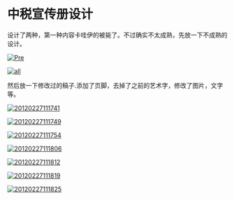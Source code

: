 # 中税宣传册设计

设计了两种，第一种内容卡哇伊的被毙了。不过确实不太成熟，先放一下不成熟的设计。

[![Pre](https://attachment.soulteary.com/2012/02/27/Pre.jpg "Pre")](https://attachment.soulteary.com/2012/02/27/Pre.jpg)

[![all](https://attachment.soulteary.com/2012/02/27/all.jpg "all")](https://attachment.soulteary.com/2012/02/27/all.jpg) 

然后放一下修改过的稿子.添加了页脚，去掉了之前的艺术字，修改了图片，文字等。 

[![20120227111741](https://attachment.soulteary.com/2012/02/27/20120227111741.jpg "20120227111741")](https://attachment.soulteary.com/2012/02/27/20120227111741.jpg) 

[![20120227111749](https://attachment.soulteary.com/2012/02/27/20120227111749.jpg "20120227111749")](https://attachment.soulteary.com/2012/02/27/20120227111749.jpg) 

[![20120227111754](https://attachment.soulteary.com/2012/02/27/20120227111754.jpg "20120227111754")](https://attachment.soulteary.com/2012/02/27/20120227111754.jpg) 

[![20120227111806](https://attachment.soulteary.com/2012/02/27/20120227111806.jpg "20120227111806")](https://attachment.soulteary.com/2012/02/27/20120227111806.jpg) 

[![20120227111812](https://attachment.soulteary.com/2012/02/27/20120227111812.jpg "20120227111812")](https://attachment.soulteary.com/2012/02/27/20120227111812.jpg) 

[![20120227111819](https://attachment.soulteary.com/2012/02/27/20120227111819.jpg "20120227111819")](https://attachment.soulteary.com/2012/02/27/20120227111819.jpg) 

[![20120227111825](https://attachment.soulteary.com/2012/02/27/20120227111825.jpg "20120227111825")](https://attachment.soulteary.com/2012/02/27/20120227111825.jpg)

